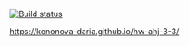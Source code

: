 [![Build status](https://ci.appveyor.com/api/projects/status/eo75wylswjqt1h7b?svg=true)](https://ci.appveyor.com/project/kononova-daria/hw-ahj-3-3)

https://kononova-daria.github.io/hw-ahj-3-3/
